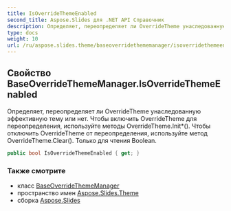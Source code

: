```yaml
---
title: IsOverrideThemeEnabled
second_title: Aspose.Slides для .NET API Справочник
description: Определяет, переопределяет ли OverrideTheme унаследованную эффективную тему или нет. Чтобы включить OverrideTheme для переопределения, используйте методы OverrideTheme.Init. Чтобы отключить OverrideTheme от переопределения, используйте метод OverrideTheme.Clear. Только для чтения Boolean.
type: docs
weight: 10
url: /ru/aspose.slides.theme/baseoverridethememanager/isoverridethemeenabled/
---
```


## Свойство BaseOverrideThemeManager.IsOverrideThemeEnabled

Определяет, переопределяет ли OverrideTheme унаследованную эффективную тему или нет. Чтобы включить OverrideTheme для переопределения, используйте методы OverrideTheme.Init*(). Чтобы отключить OverrideTheme от переопределения, используйте метод OverrideTheme.Clear(). Только для чтения Boolean.

```csharp
public bool IsOverrideThemeEnabled { get; }
```

### Также смотрите

* класс [BaseOverrideThemeManager](../../baseoverridethememanager)
* пространство имен [Aspose.Slides.Theme](../../baseoverridethememanager)
* сборка [Aspose.Slides](../../../)

<!-- DO NOT EDIT: сгенерировано xmldocmd для Aspose.Slides.dll -->
